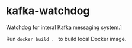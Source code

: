 # kafka-watchdog
Watchdog for interal Kafka messaging system.]

Run `docker build . ` to build local Docker image.

